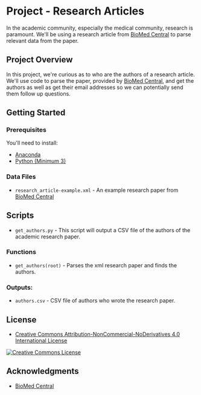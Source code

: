 # Project - Research Articles

In the academic community, especially the medical community, research is paramount. We'll be using a research article from [BioMed Central](https://www.biomedcentral.com/) to parse relevant data from the paper.


## Project Overview

In this project, we're curious as to who are the authors of a research article. We'll use code to parse the paper, provided by [BioMed Central](https://www.biomedcentral.com/), and get the authors as well as get their email addresses so we can potentially send them follow up questions.


## Getting Started

### Prerequisites

You'll need to install:

* [Anaconda](https://www.continuum.io/downloads)
* [Python (Minimum 3)](https://www.continuum.io/blog/developer-blog/python-3-support-anaconda)

### Data Files

* `research_article-example.xml` - An example research paper from [BioMed Central](https://www.biomedcentral.com/)


## Scripts

* `get_authors.py` - This script will output a CSV file of the authors of the academic research paper.

### Functions

* `get_authors(root)` - Parses the xml research paper and finds the authors.

### Outputs:

* `authors.csv` - CSV file of authors who wrote the research paper.








## License

* <a rel="license" href="https://creativecommons.org/licenses/by-nc-nd/4.0/"> Creative Commons Attribution-NonCommercial-NoDerivatives 4.0 International License</a>

<a rel="license" href="https://creativecommons.org/licenses/by-nc-nd/4.0/">
	<img alt="Creative Commons License" style="border-width:0" src="https://i.creativecommons.org/l/by-nc-nd/4.0/88x31.png" />
</a>


## Acknowledgments

* [BioMed Central](https://www.biomedcentral.com/)
